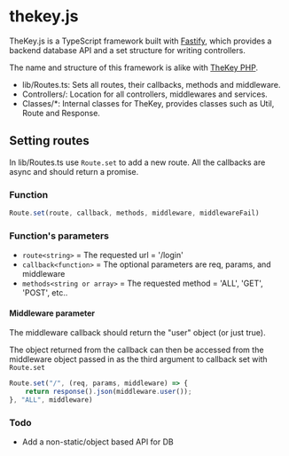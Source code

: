 # thekey.js
TheKey.js is a TypeScript framework built with [Fastify](https://www.npmjs.com/package/fastify), which provides a backend database API and a set structure for writing controllers.

The name and structure of this framework is alike with [TheKey PHP](https://github.com/KieranHolroyd/TheKey).

* lib/Routes.ts: Sets all routes, their callbacks, methods and middleware.
* Controllers/: Location for all controllers, middlewares and services.
* Classes/*: Internal classes for TheKey, provides classes such as Util, Route and Response.


## Setting routes
In lib/Routes.ts use `Route.set` to add a new route. All the callbacks are async and should return a promise.

### Function
```javascript
Route.set(route, callback, methods, middleware, middlewareFail)
```

### Function's parameters
* `route<string>` = The requested url = '/login'
* `callback<function>` = The optional parameters are req, params, and middleware
* `methods<string or array>` = The requested method = 'ALL', 'GET', 'POST', etc..
<!--* `middleware<function>` = ? -->
<!--* `middlewareFail<function>` = ? -->

#### Middleware parameter
The middleware callback should return the "user" object (or just true).

The object returned from the callback can then be accessed from the middleware object passed in as the third argument to callback set with `Route.set`

```javascript
Route.set("/", (req, params, middleware) => {
    return response().json(middleware.user());
}, "ALL", middleware)
``` 


### Todo
* Add a non-static/object based API for DB 
